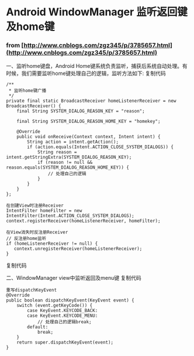 # Android WindowManager 监听返回键及home键

### from [http://www.cnblogs.com/zgz345/p/3785657.html](http://www.cnblogs.com/zgz345/p/3785657.html)

一、监听home键盘，Android Home键系统负责监听，捕获后系统自动处理。有时候，我们需要监听home键处理自己的逻辑，监听方法如下:
复制代码

    /**
     * 监听home键广播
     */
    private final static BroadcastReceiver homeListenerReceiver = new BroadcastReceiver() {
        final String SYSTEM_DIALOG_REASON_KEY = "reason";

        final String SYSTEM_DIALOG_REASON_HOME_KEY = "homekey";

        @Override
        public void onReceive(Context context, Intent intent) {
            String action = intent.getAction();
            if (action.equals(Intent.ACTION_CLOSE_SYSTEM_DIALOGS)) {
                String reason = intent.getStringExtra(SYSTEM_DIALOG_REASON_KEY);
                if (reason != null && reason.equals(SYSTEM_DIALOG_REASON_HOME_KEY)) {
                    // 处理自己的逻辑
                }
            }
        }
    };

	在创建View时注册Receiver
	IntentFilter homeFilter = new IntentFilter(Intent.ACTION_CLOSE_SYSTEM_DIALOGS);
	context.registerReceiver(homeListenerReceiver, homeFilter);

	在View消失时反注册Receiver
	// 反注册home监听
	if (homeListenerReceiver != null) {
	   context.unregisterReceiver(homeListenerReceiver);
	}

复制代码

二、WindowManager view中监听返回及menu键
复制代码

	重写dispatchKeyEvent
    @Override
    public boolean dispatchKeyEvent(KeyEvent event) {
        switch (event.getKeyCode()) {
            case KeyEvent.KEYCODE_BACK:
            case KeyEvent.KEYCODE_MENU:
                // 处理自己的逻辑break;
            default:
                break;
        }
        return super.dispatchKeyEvent(event);
    }

